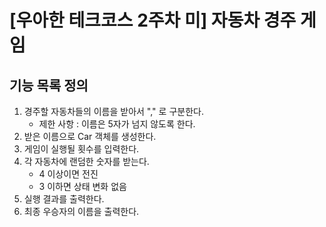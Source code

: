 # [우아한 테크코스 2주차 미] 자동차 경주 게임

## 기능 목록 정의
1. 경주할 자동차들의 이름을 받아서 "," 로 구분한다.
    - 제한 사항 : 이름은 5자가 넘지 않도록 한다.
2. 받은 이름으로 Car 객체를 생성한다.
3. 게임이 실행될 횟수를 입력한다.
4. 각 자동차에 랜덤한 숫자를 받는다.
    - 4 이상이면 전진
    - 3 이하면 상태 변화 없음
5. 실행 결과를 출력한다.
6. 최종 우승자의 이름을 출력한다.
